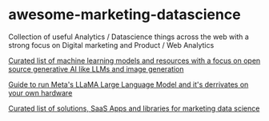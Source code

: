 # awesome-marketing-datascience
Collection of useful Analytics / Datascience things across the web with a strong focus on Digital marketing and Product / Web Analytics


[Curated list of machine learning models and resources with a focus on open source generative AI like LLMs and image generation](awesome-ai.md)

[Guide to run Meta's LLaMA Large Language Model and it's derrivates on your own hardware](llama.md)

[Curated list of solutions, SaaS Apps and libraries for marketing data science](marketing-data-science.md)
